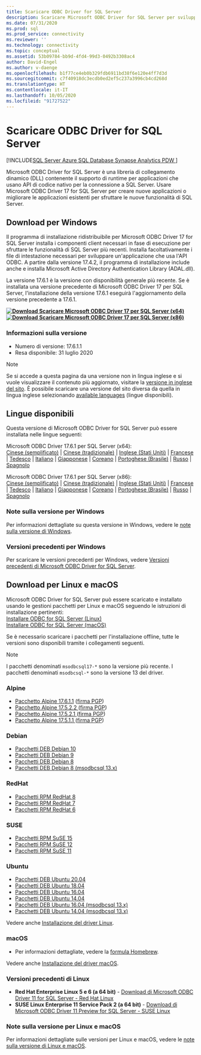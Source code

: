 ```yaml
---
title: Scaricare ODBC Driver for SQL Server
description: Scaricare Microsoft ODBC Driver for SQL Server per sviluppare applicazioni in codice nativo che si connettono a SQL Server e al database SQL di Azure.
ms.date: 07/31/2020
ms.prod: sql
ms.prod_service: connectivity
ms.reviewer: ''
ms.technology: connectivity
ms.topic: conceptual
ms.assetid: 53b09784-bb9d-4fd4-99d3-0492b3308ac4
author: David-Engel
ms.author: v-daenge
ms.openlocfilehash: b1f77ce4eb0b329fdb6911bd38f6e120e4ff7d3d
ms.sourcegitcommit: c7f40918dc3ecdb0ed2ef5c237a3996cb4cd268d
ms.translationtype: HT
ms.contentlocale: it-IT
ms.lasthandoff: 10/05/2020
ms.locfileid: "91727522"
---
```

# <a name="download-odbc-driver-for-sql-server"></a>Scaricare ODBC Driver for SQL Server

[!INCLUDE[SQL Server Azure SQL Database Synapse Analytics PDW ](../../includes/applies-to-version/sql-asdb-asdbmi-asa-pdw.md)]

Microsoft ODBC Driver for SQL Server è una libreria di collegamento dinamico (DLL) contenente il supporto di runtime per applicazioni che usano API di codice nativo per la connessione a SQL Server. Usare Microsoft ODBC Driver 17 for SQL Server per creare nuove applicazioni o migliorare le applicazioni esistenti per sfruttare le nuove funzionalità di SQL Server.

## <a name="download-for-windows"></a>Download per Windows

Il programma di installazione ridistribuibile per Microsoft ODBC Driver 17 for SQL Server installa i componenti client necessari in fase di esecuzione per sfruttare le funzionalità di SQL Server più recenti. Installa facoltativamente i file di intestazione necessari per sviluppare un'applicazione che usa l'API ODBC. A partire dalla versione 17.4.2, il programma di installazione include anche e installa Microsoft Active Directory Authentication Library (ADAL.dll).

La versione 17.6.1 è la versione con disponibilità generale più recente. Se è installata una versione precedente di Microsoft ODBC Driver 17 per SQL Server, l'installazione della versione 17.6.1 eseguirà l'aggiornamento della versione precedente a 17.6.1.

**[![Download](../../ssms/media/download-icon.png) Scaricare Microsoft ODBC Driver 17 per SQL Server (x64)](https://go.microsoft.com/fwlink/?linkid=2137027)**  
**[![Download](../../ssms/media/download-icon.png) Scaricare Microsoft ODBC Driver 17 per SQL Server (x86)](https://go.microsoft.com/fwlink/?linkid=2137028)**  

### <a name="version-information"></a>Informazioni sulla versione

- Numero di versione: 17.6.1.1
- Resa disponibile: 31 luglio 2020

> [!Note]
> Se si accede a questa pagina da una versione non in lingua inglese e si vuole visualizzare il contenuto più aggiornato, visitare la [versione in inglese del sito](). È possibile scaricare una versione del sito diversa da quella in lingua inglese selezionando [available languages](#available-languages) (lingue disponibili).

## <a name="available-languages"></a>Lingue disponibili

Questa versione di Microsoft ODBC Driver for SQL Server può essere installata nelle lingue seguenti:

Microsoft ODBC Driver 17.6.1 per SQL Server (x64):  
[Cinese (semplificato)](https://go.microsoft.com/fwlink/?linkid=2137027&clcid=0x804) | [Cinese (tradizionale)](https://go.microsoft.com/fwlink/?linkid=2137027&clcid=0x404) | [Inglese (Stati Uniti)](https://go.microsoft.com/fwlink/?linkid=2137027&clcid=0x409) | [Francese](https://go.microsoft.com/fwlink/?linkid=2137027&clcid=0x40c) | [Tedesco](https://go.microsoft.com/fwlink/?linkid=2137027&clcid=0x407) | [Italiano](https://go.microsoft.com/fwlink/?linkid=2137027&clcid=0x410) | [Giapponese](https://go.microsoft.com/fwlink/?linkid=2137027&clcid=0x411) | [Coreano](https://go.microsoft.com/fwlink/?linkid=2137027&clcid=0x412) | [Portoghese (Brasile)](https://go.microsoft.com/fwlink/?linkid=2137027&clcid=0x416) | [Russo](https://go.microsoft.com/fwlink/?linkid=2137027&clcid=0x419) | [Spagnolo](https://go.microsoft.com/fwlink/?linkid=2137027&clcid=0x40a)

Microsoft ODBC Driver 17.6.1 per SQL Server (x86):  
[Cinese (semplificato)](https://go.microsoft.com/fwlink/?linkid=2137028&clcid=0x804) | [Cinese (tradizionale)](https://go.microsoft.com/fwlink/?linkid=2137028&clcid=0x404) | [Inglese (Stati Uniti)](https://go.microsoft.com/fwlink/?linkid=2137028&clcid=0x409) | [Francese](https://go.microsoft.com/fwlink/?linkid=2137028&clcid=0x40c) | [Tedesco](https://go.microsoft.com/fwlink/?linkid=2137028&clcid=0x407) | [Italiano](https://go.microsoft.com/fwlink/?linkid=2137028&clcid=0x410) | [Giapponese](https://go.microsoft.com/fwlink/?linkid=2137028&clcid=0x411) | [Coreano](https://go.microsoft.com/fwlink/?linkid=2137028&clcid=0x412) | [Portoghese (Brasile)](https://go.microsoft.com/fwlink/?linkid=2137028&clcid=0x416) | [Russo](https://go.microsoft.com/fwlink/?linkid=2137028&clcid=0x419) | [Spagnolo](https://go.microsoft.com/fwlink/?linkid=2137028&clcid=0x40a)

### <a name="release-notes-for-windows"></a>Note sulla versione per Windows

Per informazioni dettagliate su questa versione in Windows, vedere le [note sulla versione di Windows](windows\release-notes-odbc-sql-server-windows.md).

### <a name="previous-releases-for-windows"></a>Versioni precedenti per Windows

Per scaricare le versioni precedenti per Windows, vedere [Versioni precedenti di Microsoft ODBC Driver for SQL Server](windows\release-notes-odbc-sql-server-windows.md#previous-releases).

## <a name="download-for-linux-and-macos"></a>Download per Linux e macOS

Microsoft ODBC Driver for SQL Server può essere scaricato e installato usando le gestioni pacchetti per Linux e macOS seguendo le istruzioni di installazione pertinenti:  
[Installare ODBC for SQL Server (Linux)](linux-mac\installing-the-microsoft-odbc-driver-for-sql-server.md)  
[Installare ODBC for SQL Server (macOS)](linux-mac\install-microsoft-odbc-driver-sql-server-macos.md)  

Se è necessario scaricare i pacchetti per l'installazione offline, tutte le versioni sono disponibili tramite i collegamenti seguenti.

> [!Note]
> I pacchetti denominati `msodbcsql17-*` sono la versione più recente. I pacchetti denominati `msodbcsql-*` sono la versione 13 del driver.

### <a name="alpine"></a>Alpine

- [Pacchetto Alpine 17.6.1.1](https://download.microsoft.com/download/e/4/e/e4e67866-dffd-428c-aac7-8d28ddafb39b/msodbcsql17_17.6.1.1-1_amd64.apk) ([firma PGP](https://download.microsoft.com/download/e/4/e/e4e67866-dffd-428c-aac7-8d28ddafb39b/msodbcsql17_17.6.1.1-1_amd64.sig))
- [Pacchetto Alpine 17.5.2.2 ](https://download.microsoft.com/download/e/4/e/e4e67866-dffd-428c-aac7-8d28ddafb39b/msodbcsql17_17.5.2.2-1_amd64.apk) ([firma PGP](https://download.microsoft.com/download/e/4/e/e4e67866-dffd-428c-aac7-8d28ddafb39b/msodbcsql17_17.5.2.2-1_amd64.sig))
- [Pacchetto Alpine 17.5.2.1 ](https://download.microsoft.com/download/e/4/e/e4e67866-dffd-428c-aac7-8d28ddafb39b/msodbcsql17_17.5.2.1-1_amd64.apk) ([firma PGP](https://download.microsoft.com/download/e/4/e/e4e67866-dffd-428c-aac7-8d28ddafb39b/msodbcsql17_17.5.2.1-1_amd64.sig))
- [Pacchetto Alpine 17.5.1.1 ](https://download.microsoft.com/download/e/4/e/e4e67866-dffd-428c-aac7-8d28ddafb39b/msodbcsql17_17.5.1.1-1_amd64.apk) ([firma PGP](https://download.microsoft.com/download/e/4/e/e4e67866-dffd-428c-aac7-8d28ddafb39b/msodbcsql17_17.5.1.1-1_amd64.sig))

### <a name="debian"></a>Debian

- [Pacchetti DEB Debian 10](https://packages.microsoft.com/debian/10/prod/pool/main/m/msodbcsql17/)
- [Pacchetti DEB Debian 9](https://packages.microsoft.com/debian/9/prod/pool/main/m/msodbcsql17/)
- [Pacchetti DEB Debian 8](https://packages.microsoft.com/debian/8/prod/pool/main/m/msodbcsql17/)
- [Pacchetti DEB Debian 8 (msodbcsql 13.x)](https://packages.microsoft.com/debian/8/prod/pool/main/m/msodbcsql/)

### <a name="redhat"></a>RedHat

- [Pacchetti RPM RedHat 8](https://packages.microsoft.com/rhel/8/prod/)
- [Pacchetti RPM RedHat 7](https://packages.microsoft.com/rhel/7/prod/)
- [Pacchetti RPM RedHat 6](https://packages.microsoft.com/rhel/6/prod/)

### <a name="suse"></a>SUSE

- [Pacchetti RPM SuSE 15](https://packages.microsoft.com/sles/15/prod/)
- [Pacchetti RPM SuSE 12](https://packages.microsoft.com/sles/12/prod/)
- [Pacchetti RPM SuSE 11](https://packages.microsoft.com/sles/11/prod/)

### <a name="ubuntu"></a>Ubuntu

- [Pacchetti DEB Ubuntu 20.04](https://packages.microsoft.com/ubuntu/20.04/prod/pool/main/m/msodbcsql17/)
- [Pacchetti DEB Ubuntu 18.04](https://packages.microsoft.com/ubuntu/18.04/prod/pool/main/m/msodbcsql17/)
- [Pacchetti DEB Ubuntu 16.04](https://packages.microsoft.com/ubuntu/16.04/prod/pool/main/m/msodbcsql17/)
- [Pacchetti DEB Ubuntu 14.04](https://packages.microsoft.com/ubuntu/14.04/prod/pool/main/m/msodbcsql17/)
- [Pacchetti DEB Ubuntu 16.04 (msodbcsql 13.x)](https://packages.microsoft.com/ubuntu/16.04/prod/pool/main/m/msodbcsql/)
- [Pacchetti DEB Ubuntu 14.04 (msodbcsql 13.x)](https://packages.microsoft.com/ubuntu/14.04/prod/pool/main/m/msodbcsql/)

Vedere anche [Installazione del driver Linux](linux-mac/installing-the-microsoft-odbc-driver-for-sql-server.md).

### <a name="macos"></a>macOS

- Per informazioni dettagliate, vedere la [formula Homebrew](https://github.com/Microsoft/homebrew-mssql-release).

Vedere anche [Installazione del driver macOS](linux-mac/install-microsoft-odbc-driver-sql-server-macos.md).

### <a name="older-linux-releases"></a>Versioni precedenti di Linux

- **Red Hat Enterprise Linux 5 e 6 (a 64 bit)**  - [Download di Microsoft ODBC Driver 11 for SQL Server - Red Hat Linux](https://go.microsoft.com/fwlink/?LinkId=267321)  
- **SUSE Linux Enterprise 11 Service Pack 2 (a 64 bit)**  - [Download di Microsoft ODBC Driver 11 Preview for SQL Server - SUSE Linux](https://go.microsoft.com/fwlink/?LinkId=264916)

### <a name="release-notes-for-linux-and-macos"></a>Note sulla versione per Linux e macOS

Per informazioni dettagliate sulle versioni per Linux e macOS, vedere le [note sulla versione di Linux e macOS](linux-mac\release-notes-odbc-sql-server-linux-mac.md).